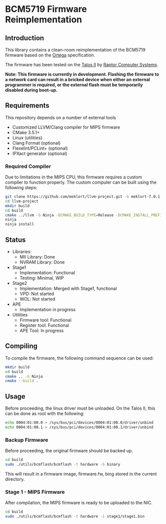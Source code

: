 # BCM5719 Firmware Reimplementation

## Introduction
This library contains a clean-room reimplementation of the BCM5719 firmware based on the [Ortega](https://github.com/hlandau/ortega/blob/master/rtg-spec.md) specification.

The firmware has been tested on the [Talos II](https://wiki.raptorcs.com/wiki/Talos_II) by [Raptor Computer Systems](https://www.raptorcs.com/).

**Note: This firmware is currently in development. Flashing the firmware to a network card can result in a bricked device when either an external programmer is required, or the external flash must be temporarily disabled during boot-up.**

## Requirements
This repository depends on a number of external tools
- Customized LLVM/Clang compiler for MIPS firmware
- CMake 3.5.1+
- Linux (utilities)
- Clang Format (optional)
- Flexelint/PCLint+ (optional)
- IPXact generator (optional)

### Required Compiler
Due to limitations in the MIPS CPU, this firmware requires a custom compiler to function properly.
The custom compuler can be built using the following steps:
```bash
git clone https://github.com/meklort/llvm-project.git -b meklort-7.0.1
cd llvm-project
mkdir build
cd build
cmake ../llvm -G Ninja -DCMAKE_BUILD_TYPE=Release -DCMAKE_INSTALL_PREFIX=~/llvm-bcm5719
ninja
ninja install
```

## Status
  - Libraries:
    - MII Library: Done
    - NVRAM Library: Done   
  - Stage1
    - Implementation: Functional
    - Testing: Minimal, WIP
  - Stage2
    - Implementation: Merged with Stage1, functional
    - VPD: Not started
    - WOL: Not started
  - APE
    - Implementation in progress
  - Utilities
    - Firmware tool: Functional
    - Register tool: Functional
    - APE Tool: In progress

## Compiling
To compile the firmware, the following command sequence can be used:
```bash
mkdir build
cd build
cmake .. -G Ninja
cmake --build .
```

## Usage
Before proceeding, the linux driver must be unloaded. On the Talos II, this can be done as root with the following:
```bash
echo 0004:01:00.0 > /sys/bus/pci/devices/0004:01:00.0/driver/unbind
echo 0004:01:00.1 > /sys/bus/pci/devices/0004:01:00.1/driver/unbind
```

### Backup Firmware
Before proceeding, the original firmware should be backed up.
```bash
cd build
sudo ./utils/bcmflash/bcmflash -t hardware -b binary
```
This will result in a firmware image, firmware.fw, bing stored in the current directory.

### Stage 1 - MIPS Firmware
After compilation, the MIPS firmware is ready to be uploaded to the NIC.
```bash
cd build
sudo ./utils/bcmflash/bcmflash -t hardware -1 stage1/stage1.bin
```
